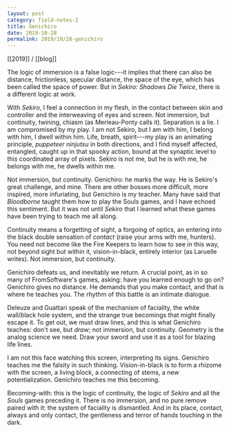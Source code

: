 ```yaml
---
layout: post
category: field-notes-2
title: Genichiro
date: 2019-10-28
permalink: 2019/10/28-genichiro
---
```


[[2019]] / [[blog]]

The logic of immersion is a false logic---it implies that there can also be distance, frictionless, specular distance, the space of the eye, which has been called the space of power. But in *Sekiro: Shadows Die Twice*, there is a different logic at work.

With *Sekiro*, I feel a connection in my flesh, in the contact between skin and controller and the interweaving of eyes and screen. Not immersion, but continuity, twining, chiasm (as Merleau-Ponty calls it). Separation is a lie. I am compromised by my play. I am not Sekiro, but I am with him, I belong with him, I dwell within him. Life, breath, spirit---my play is an animating principle, *puppeteer ninjutsu* in both directions, and I find myself affected, entangled, caught up in that spooky action, bound at the synaptic level to this coordinated array of pixels. Sekiro is not me, but he is with me, he belongs with me, he dwells within me.

Not immersion, but continuity. Genichiro: he marks the way. He is Sekiro's great challenge, and mine. There are other bosses more difficult, more inspired, more infuriating, but Genichiro is my teacher. Many have said that *Bloodborne* taught them how to play the Souls games, and I have echoed this sentiment. But it was not until *Sekiro* that I learned what these games have been trying to teach me all along.

Continuity means a forgetting of sight, a forgoing of optics, an entering into the black double sensation of *contact* (raise your arms with me, hunters). You need not become like the Fire Keepers to learn how to see in this way, not beyond sight but within it, vision-in-black, entirely interior (as Laruelle writes). Not immersion, but continuity.

Genichiro defeats us, and inevitably we return. A crucial point, as in so many of FromSoftware's games, asking: have you learned enough to go on? Genichiro gives no distance. He demands that you make contact, and that is where he teaches you. The rhythm of this battle is an intimate dialogue.

Deleuze and Guattari speak of the mechanism of faciality, the white wall/black hole system, and the strange true becomings that might finally escape it. To get out, we must draw lines, and this is what Genichiro teaches: don't see, but *draw*; not immersion, but continuity. Geometry is the analog science we need. Draw your sword and use it as a tool for blazing life lines.

I am not this face watching this screen, interpreting its signs. Genichiro teaches me the falsity in such thinking. Vision-in-black is to form a rhizome with the screen, a living block, a connecting of stems, a new potentialization. Genichiro teaches me this becoming.

Becoming-with: this is the logic of continuity, the logic of *Sekiro* and all the *Souls* games preceding it. There is no immersion, and no pure remove paired with it: the system of faciality is dismantled. And in its place, contact, always and only contact, the gentleness and terror of hands touching in the dark.
